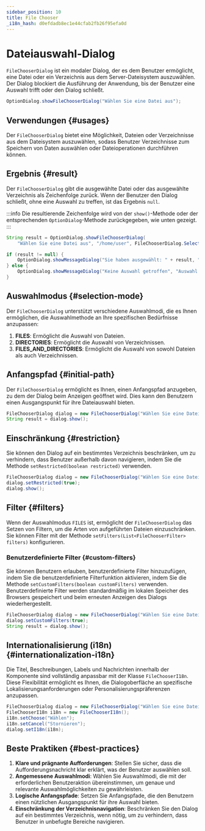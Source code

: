 ```yaml
---
sidebar_position: 10
title: File Chooser
_i18n_hash: d0efdadb8ec1e44cfab2fb26f95efa0d
---
```

# Dateiauswahl-Dialog

<DocChip chip='shadow' />
<DocChip chip='since' label='24.02' />
<JavadocLink type="foundation" location="com/webforj/component/optiondialog/FileChooserDialog" top='true'/>

`FileChooserDialog` ist ein modaler Dialog, der es dem Benutzer ermöglicht, eine Datei oder ein Verzeichnis aus dem Server-Dateisystem auszuwählen. Der Dialog blockiert die Ausführung der Anwendung, bis der Benutzer eine Auswahl trifft oder den Dialog schließt.

```java
OptionDialog.showFileChooserDialog("Wählen Sie eine Datei aus");
```

## Verwendungen {#usages}

Der `FileChooserDialog` bietet eine Möglichkeit, Dateien oder Verzeichnisse aus dem Dateisystem auszuwählen, sodass Benutzer Verzeichnisse zum Speichern von Daten auswählen oder Dateioperationen durchführen können.

<ComponentDemo 
path='/webforj/filechooserdialogbasic?' 
javaE='https://raw.githubusercontent.com/webforj/webforj-documentation/refs/heads/main/src/main/java/com/webforj/samples/views/optiondialog/filechooser/FileChooserDialogBasicView.java'
height = '600px'
/>

## Ergebnis {#result}

Der `FileChooserDialog` gibt die ausgewählte Datei oder das ausgewählte Verzeichnis als Zeichenfolge zurück. Wenn der Benutzer den Dialog schließt, ohne eine Auswahl zu treffen, ist das Ergebnis `null`.

:::info
Die resultierende Zeichenfolge wird von der `show()`-Methode oder der entsprechenden `OptionDialog`-Methode zurückgegeben, wie unten gezeigt. 
:::

```java showLineNumbers
String result = OptionDialog.showFileChooserDialog(
    "Wählen Sie eine Datei aus", "/home/user", FileChooserDialog.SelectionMode.FILES);

if (result != null) {
    OptionDialog.showMessageDialog("Sie haben ausgewählt: " + result, "Auswahl getroffen");
} else {
    OptionDialog.showMessageDialog("Keine Auswahl getroffen", "Auswahl abgebrochen");
}
```

## Auswahlmodus {#selection-mode}

Der `FileChooserDialog` unterstützt verschiedene Auswahlmodi, die es Ihnen ermöglichen, die Auswahlmethode an Ihre spezifischen Bedürfnisse anzupassen:

1. **FILES**: Ermöglicht die Auswahl von Dateien.
2. **DIRECTORIES**: Ermöglicht die Auswahl von Verzeichnissen.
3. **FILES_AND_DIRECTORIES**: Ermöglicht die Auswahl von sowohl Dateien als auch Verzeichnissen.

## Anfangspfad {#initial-path}

Der `FileChooserDialog` ermöglicht es Ihnen, einen Anfangspfad anzugeben, zu dem der Dialog beim Anzeigen geöffnet wird. Dies kann den Benutzern einen Ausgangspunkt für ihre Dateiauswahl bieten.

```java showLineNumbers
FileChooserDialog dialog = new FileChooserDialog("Wählen Sie eine Datei aus", "/home/user");
String result = dialog.show();
```

## Einschränkung {#restriction}

Sie können den Dialog auf ein bestimmtes Verzeichnis beschränken, um zu verhindern, dass Benutzer außerhalb davon navigieren, indem Sie die Methode `setRestricted(boolean restricted)` verwenden.

```java showLineNumbers
FileChooserDialog dialog = new FileChooserDialog("Wählen Sie eine Datei aus", "/home/user");
dialog.setRestricted(true);
dialog.show();
```

## Filter {#filters}

Wenn der Auswahlmodus `FILES` ist, ermöglicht der `FileChooserDialog` das Setzen von Filtern, um die Arten von aufgeführten Dateien einzuschränken. Sie können Filter mit der Methode `setFilters(List<FileChooserFilter> filters)` konfigurieren.

<ComponentDemo 
path='/webforj/filechooserdialogfilters?' 
javaE='https://raw.githubusercontent.com/webforj/webforj-documentation/refs/heads/main/src/main/java/com/webforj/samples/views/optiondialog/filechooser/FileChooserDialogFiltersView.java'
height = '600px'
/>

### Benutzerdefinierte Filter {#custom-filters}

Sie können Benutzern erlauben, benutzerdefinierte Filter hinzuzufügen, indem Sie die benutzerdefinierte Filterfunktion aktivieren, indem Sie die Methode `setCustomFilters(boolean customFilters)` verwenden. Benutzerdefinierte Filter werden standardmäßig im lokalen Speicher des Browsers gespeichert und beim erneuten Anzeigen des Dialogs wiederhergestellt.

```java showLineNumbers
FileChooserDialog dialog = new FileChooserDialog("Wählen Sie eine Datei aus", "/home/user");
dialog.setCustomFilters(true);
String result = dialog.show();
```

## Internationalisierung (i18n) {#internationalization-i18n}

Die Titel, Beschreibungen, Labels und Nachrichten innerhalb der Komponente sind vollständig anpassbar mit der Klasse `FileChooserI18n`. Diese Flexibilität ermöglicht es Ihnen, die Dialogoberfläche an spezifische Lokalisierungsanforderungen oder Personalisierungspräferenzen anzupassen.

```java showLineNumbers
FileChooserDialog dialog = new FileChooserDialog("Wählen Sie eine Datei aus", "/Users/habof/bbx");
FileChooserI18n i18n = new FileChooserI18n();
i18n.setChoose("Wählen");
i18n.setCancel("Stornieren");
dialog.setI18n(i18n);
```

## Beste Praktiken {#best-practices}

1. **Klare und prägnante Aufforderungen**: Stellen Sie sicher, dass die Aufforderungsnachricht klar erklärt, was der Benutzer auswählen soll.
2. **Angemessene Auswahlmodi**: Wählen Sie Auswahlmodi, die mit der erforderlichen Benutzeraktion übereinstimmen, um genaue und relevante Auswahlmöglichkeiten zu gewährleisten.
3. **Logische Anfangspfade**: Setzen Sie Anfangspfade, die den Benutzern einen nützlichen Ausgangspunkt für ihre Auswahl bieten.
4. **Einschränkung der Verzeichnisnavigation**: Beschränken Sie den Dialog auf ein bestimmtes Verzeichnis, wenn nötig, um zu verhindern, dass Benutzer in unbefugte Bereiche navigieren.
